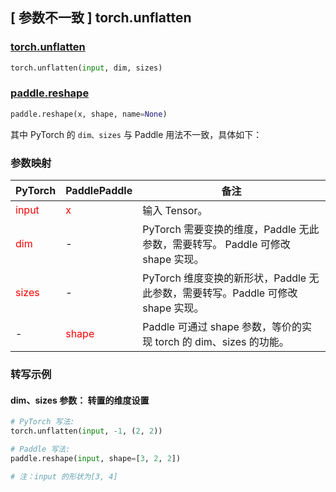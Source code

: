 ## [ 参数不一致 ] torch.unflatten

### [torch.unflatten](https://pytorch.org/docs/stable/generated/torch.unflatten.html#torch.unflatten)

```python
torch.unflatten(input, dim, sizes)
```

### [paddle.reshape](https://www.paddlepaddle.org.cn/documentation/docs/zh/develop/api/paddle/reshape_cn.html#reshape)

```python
paddle.reshape(x, shape, name=None)
```

其中 PyTorch 的 `dim、sizes` 与 Paddle 用法不一致，具体如下：

### 参数映射
| PyTorch       | PaddlePaddle | 备注                                                   |
| ------------- | ------------ | ------------------------------------------------------ |
| <font color='red'>input</font>         | <font color='red'>x</font>            | 输入 Tensor。                                       |
| <font color='red'>dim</font>          | -            | PyTorch 需要变换的维度，Paddle 无此参数，需要转写。 Paddle 可修改 shape 实现。                   |
| <font color='red'>sizes</font>          | -            | PyTorch 维度变换的新形状，Paddle 无此参数，需要转写。Paddle 可修改 shape 实现。                    |
| -             | <font color='red'>shape</font>         | Paddle 可通过 shape 参数，等价的实现 torch 的 dim、sizes 的功能。|


### 转写示例

#### dim、sizes 参数： 转置的维度设置
``` python
# PyTorch 写法:
torch.unflatten(input, -1, (2, 2))

# Paddle 写法:
paddle.reshape(input, shape=[3, 2, 2])

# 注：input 的形状为[3, 4]
```
